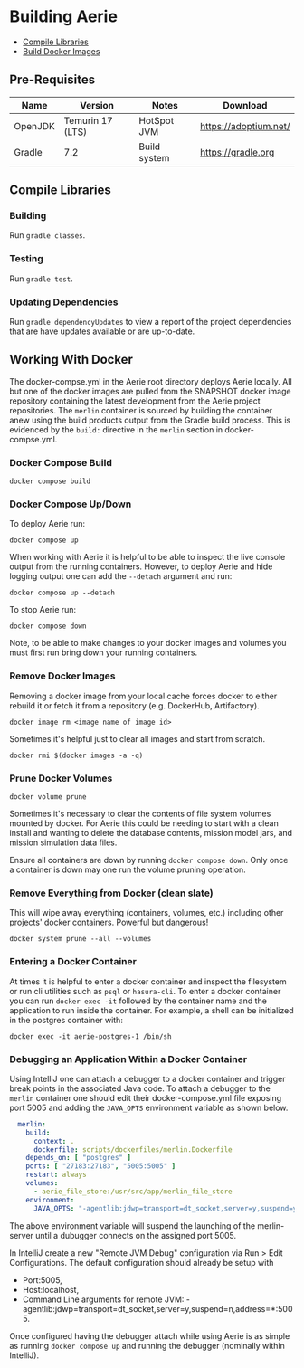 # Building Aerie

- [Compile Libraries](##compile-libraries)
- [Build Docker Images](##build-docker-images)

## Pre-Requisites

| Name    | Version | Notes        | Download                 |
|---------|---------|--------------|--------------------------|
| OpenJDK | Temurin 17 (LTS)  | HotSpot JVM  | https://adoptium.net/ |
| Gradle  | 7.2     | Build system | https://gradle.org       |

## Compile Libraries

### Building

Run `gradle classes`.

### Testing

Run `gradle test`.

### Updating Dependencies

Run `gradle dependencyUpdates` to view a report of the project dependencies that are have updates available or are
up-to-date.

## Working With Docker

The docker-compse.yml in the Aerie root directory deploys Aerie locally. All but one of the docker images are pulled
from the SNAPSHOT docker image repository containing the latest development from the Aerie project repositories.
The `merlin` container is sourced by building the container anew using the build products output from the Gradle build
process. This is evidenced by the `build:` directive in the `merlin`
section in docker-compse.yml.

### Docker Compose Build

`docker compose build`

### Docker Compose Up/Down

To deploy Aerie run:

`docker compose up`

When working with Aerie it is helpful to be able to inspect the live console output from the running containers.
However, to deploy Aerie and hide logging output one can add the `--detach` argument and run:

`docker compose up --detach`

To stop Aerie run:

`docker compose down`

Note, to be able to make changes to your docker images and volumes you must first run bring down your running
containers.

### Remove Docker Images

Removing a docker image from your local cache forces docker to either rebuild it or fetch it from a repository (e.g.
DockerHub, Artifactory).

`docker image rm <image name of image id>`

Sometimes it's helpful just to clear all images and start from scratch.

`docker rmi $(docker images -a -q)`

### Prune Docker Volumes

`docker volume prune`

Sometimes it's necessary to clear the contents of file system volumes mounted by docker. For Aerie this could be needing
to start with a clean install and wanting to delete the database contents, mission model jars, and mission simulation
data files.

Ensure all containers are down by running `docker compose down`. Only once a container is down may one run the volume
pruning operation.

### Remove Everything from Docker (clean slate)

This will wipe away everything (containers, volumes, etc.) including other projects' docker containers. Powerful but
dangerous!

`docker system prune --all --volumes `

### Entering a Docker Container

At times it is helpful to enter a docker container and inspect the filesystem or run cli utilities such as
`psql` or `hasura-cli`. To enter a docker container you can run `docker exec -it` followed by the container name and the
application to run inside the container. For example, a shell can be initialized in the postgres container with:

`docker exec -it aerie-postgres-1 /bin/sh`

### Debugging an Application Within a Docker Container

Using IntelliJ one can attach a debugger to a docker container and trigger break points in the associated Java code. To
attach a debugger to the `merlin` container one should edit their docker-compose.yml file exposing port 5005 and adding
the `JAVA_OPTS` environment variable as shown below.

```yaml
  merlin:
    build:
      context: .
      dockerfile: scripts/dockerfiles/merlin.Dockerfile
    depends_on: [ "postgres" ]
    ports: [ "27183:27183", "5005:5005" ]
    restart: always
    volumes:
      - aerie_file_store:/usr/src/app/merlin_file_store
    environment:
      JAVA_OPTS: "-agentlib:jdwp=transport=dt_socket,server=y,suspend=y,address=*:5005"
```

The above environment variable will suspend the launching of the merlin-server until a dubugger connects on the assigned
port 5005.

In IntelliJ create a new "Remote JVM Debug" configuration via Run > Edit Configurations. The default configuration
should already be setup with

* Port:5005,
* Host:localhost,
* Command Line arguments for remote JVM: -agentlib:jdwp=transport=dt_socket,server=y,suspend=n,address=*:5005.

Once configured having the debugger attach while using Aerie is as simple as running `docker compose up` and running the
debugger (nominally within IntelliJ).
